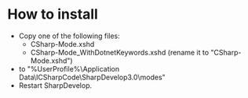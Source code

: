 How to install
==============

* Copy one of the following files:
  * CSharp-Mode.xshd
  * CSharp-Mode_WithDotnetKeywords.xshd (rename it to "CSharp-Mode.xshd")
* to "%UserProfile%\Application Data\ICSharpCode\SharpDevelop3.0\modes"
* Restart SharpDevelop.
